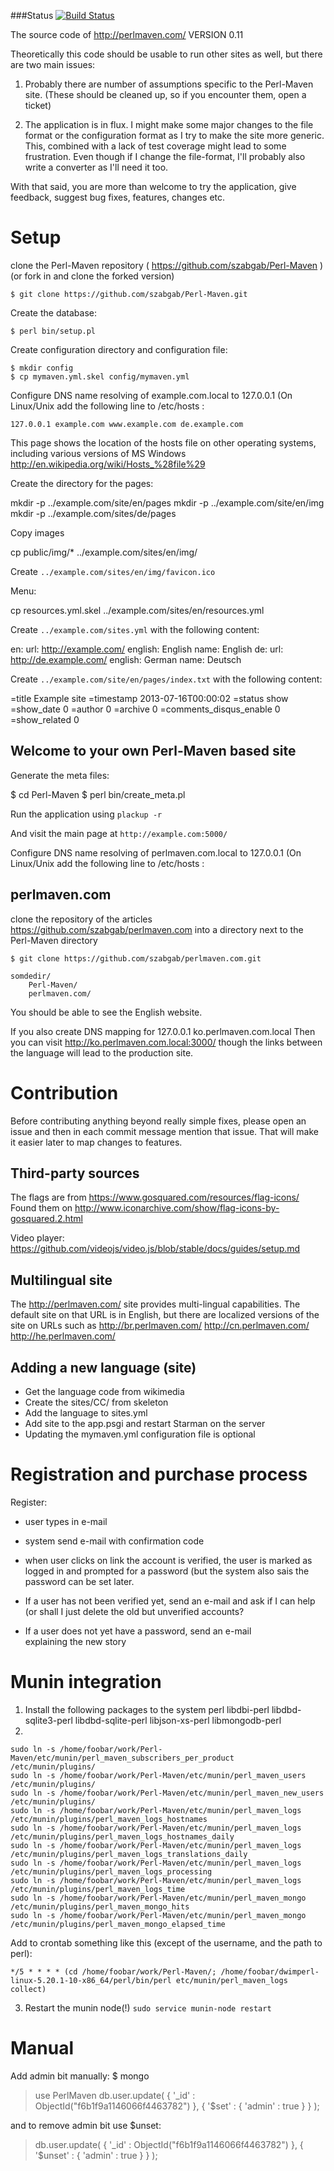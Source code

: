 ###Status
[![Build Status](https://travis-ci.org/szabgab/Perl-Maven.png)](https://travis-ci.org/szabgab/Perl-Maven)

The source code of http://perlmaven.com/
VERSION 0.11

Theoretically this code should be usable to run other sites
as well, but there are two main issues:

1) Probably there are number of assumptions specific to the Perl-Maven site.
   (These should be cleaned up, so if you encounter them, open a ticket)

2) The application is in flux. I might make some major changes to the file format
   or the configuration format as I try to make the site more generic. This,
   combined with a lack of test coverage might lead to some frustration.
   Even though if I change the file-format, I'll probably also write a converter
   as I'll need it too.

With that said, you are more than welcome to try the application, give feedback,
suggest bug fixes, features, changes etc.

Setup
==========

clone the Perl-Maven repository ( https://github.com/szabgab/Perl-Maven )
(or fork in and clone the forked version)

```$ git clone https://github.com/szabgab/Perl-Maven.git```

Create the database:

    $ perl bin/setup.pl

Create configuration directory and configuration file:

    $ mkdir config
    $ cp mymaven.yml.skel config/mymaven.yml

Configure DNS name resolving of example.com.local to 127.0.0.1
(On Linux/Unix add the following line to /etc/hosts :

    127.0.0.1 example.com www.example.com de.example.com

This page shows the location of the hosts file on other operating systems, including
various versions of MS Windows
http://en.wikipedia.org/wiki/Hosts_%28file%29


Create the directory for the pages:

   mkdir -p ../example.com/site/en/pages
   mkdir -p ../example.com/site/en/img
   mkdir -p ../example.com/sites/de/pages

Copy images

  cp public/img/*  ../example.com/sites/en/img/

Create ```../example.com/sites/en/img/favicon.ico```

Menu:

   cp resources.yml.skel ../example.com/sites/en/resources.yml


Create ```../example.com/sites.yml``` with the following content:

  en:
    url: http://example.com/
    english: English
    name: English
  de:
    url: http://de.example.com/
    english: German
    name: Deutsch

Create ```../example.com/site/en/pages/index.txt``` with the following content:


  =title Example site
  =timestamp 2013-07-16T00:00:02
  =status show
  =show_date 0
  =author 0
  =archive 0
  =comments_disqus_enable 0
  =show_related 0
  
  <h2>Welcome to your own Perl-Maven based site</h2>




Generate the meta files:

  $ cd Perl-Maven
  $ perl bin/create_meta.pl

Run the application using ```plackup -r```

And visit the main page at ```http://example.com:5000/```


Configure DNS name resolving of perlmaven.com.local to 127.0.0.1
(On Linux/Unix add the following line to /etc/hosts :


perlmaven.com
------------

clone the repository of the articles https://github.com/szabgab/perlmaven.com
into a directory next to the Perl-Maven directory

```$ git clone https://github.com/szabgab/perlmaven.com.git```


    somdedir/
        Perl-Maven/
        perlmaven.com/

You should be able to see the English website.

If you also create DNS mapping for 
127.0.0.1 ko.perlmaven.com.local
Then you can visit http://ko.perlmaven.com.local:3000/
though the links between the language will lead to the production site.


Contribution
===============

Before contributing anything beyond really simple fixes, please open an issue and then
in each commit message mention that issue. That will make it easier later to map changes
to features.


Third-party sources
------------------------

The flags are from  https://www.gosquared.com/resources/flag-icons/
Found them on http://www.iconarchive.com/show/flag-icons-by-gosquared.2.html

Video player:
https://github.com/videojs/video.js/blob/stable/docs/guides/setup.md


Multilingual site
-----------------
The http://perlmaven.com/ site provides multi-lingual capabilities.
The default site on that URL is in English, but there are localized versions
of the site on URLs such as http://br.perlmaven.com/ http://cn.perlmaven.com/
http://he.perlmaven.com/


Adding a new language (site)
-----------------------------
* Get the language code from wikimedia
* Create the sites/CC/ from skeleton
* Add the language to sites.yml
* Add site to the  app.psgi and restart Starman on the server
* Updating the mymaven.yml configuration file is optional


Registration and purchase process
=================================

Register:
  - user types in e-mail
  - system send e-mail with confirmation code
  - when user clicks on link the account is verified,
    the user is marked as logged in and prompted for a password
      (but the system also sais the password can be set later.

  - If a user has not been verified yet, send an e-mail and ask
    if I can help (or shall I just delete the old but unverified
    accounts?
  - If a user does not yet have a password, send an e-mail   
    explaining the new story


Munin integration
===================

1) Install the following packages to the system perl  libdbi-perl libdbd-sqlite3-perl libdbd-sqlite-perl libjson-xs-perl libmongodb-perl
2)

```
sudo ln -s /home/foobar/work/Perl-Maven/etc/munin/perl_maven_subscribers_per_product  /etc/munin/plugins/
sudo ln -s /home/foobar/work/Perl-Maven/etc/munin/perl_maven_users  /etc/munin/plugins/
sudo ln -s /home/foobar/work/Perl-Maven/etc/munin/perl_maven_new_users  /etc/munin/plugins/
sudo ln -s /home/foobar/work/Perl-Maven/etc/munin/perl_maven_logs  /etc/munin/plugins/perl_maven_logs_hostnames
sudo ln -s /home/foobar/work/Perl-Maven/etc/munin/perl_maven_logs  /etc/munin/plugins/perl_maven_logs_hostnames_daily
sudo ln -s /home/foobar/work/Perl-Maven/etc/munin/perl_maven_logs  /etc/munin/plugins/perl_maven_logs_translations_daily
sudo ln -s /home/foobar/work/Perl-Maven/etc/munin/perl_maven_logs  /etc/munin/plugins/perl_maven_logs_processing
sudo ln -s /home/foobar/work/Perl-Maven/etc/munin/perl_maven_logs  /etc/munin/plugins/perl_maven_logs_time
sudo ln -s /home/foobar/work/Perl-Maven/etc/munin/perl_maven_mongo  /etc/munin/plugins/perl_maven_mongo_hits
sudo ln -s /home/foobar/work/Perl-Maven/etc/munin/perl_maven_mongo  /etc/munin/plugins/perl_maven_mongo_elapsed_time
```

Add to crontab something like this (except of the username, and the path to perl):

```
*/5 * * * * (cd /home/foobar/work/Perl-Maven/; /home/foobar/dwimperl-linux-5.20.1-10-x86_64/perl/bin/perl etc/munin/perl_maven_logs collect)
```

3) Restart the munin node(!)
```sudo service munin-node restart```

Manual
==============
Add admin bit manually:
$ mongo
> use PerlMaven
> db.user.update( { '_id' : ObjectId("f6b1f9a1146066f4463782") }, { '$set' : { 'admin' : true } } );


and to remove admin bit use $unset:
> db.user.update( { '_id' : ObjectId("f6b1f9a1146066f4463782") }, { '$unset' : { 'admin' : true } } );



